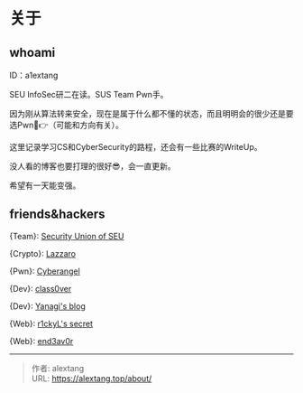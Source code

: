 # 关于


## whoami

ID：a1extang

SEU InfoSec研二在读。SUS Team Pwn手。

因为刚从算法转来安全，现在是属于什么都不懂的状态，而且明明会的很少还是要选Pwn🤣👉（可能和方向有关）。

这里记录学习CS和CyberSecurity的路程，还会有一些比赛的WriteUp。

没人看的博客也要打理的很好😎，会一直更新。

希望有一天能变强。

## friends&hackers

{Team}: [Security Union of SEU](https://susers.github.io/about/)

{Crypto}: [Lazzaro](https://lazzzaro.github.io/)

{Pwn}: [Cyberangel](https://www.yuque.com/cyberangel)

{Dev}: [class0ver](http://www.class0ver.top/)

{Dev}: [Yanagi's blog](https://yanagi-kon.github.io/)

{Web}: [r1ckyL's secret](https://r1ckyl.github.io/)

{Web}: [end3av0r](https://end3av0r.github.io/)



---

> 作者: alextang  
> URL: https://alextang.top/about/  

